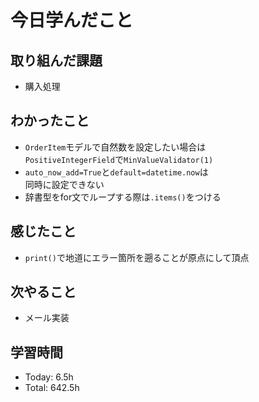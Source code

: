 # 今日学んだこと
## 取り組んだ課題
- 購入処理
## わかったこと
- `OrderItem`モデルで自然数を設定したい場合は<br>`PositiveIntegerField`で`MinValueValidator(1)`
- `auto_now_add=True`と`default=datetime.now`は<br>同時に設定できない
- 辞書型をfor文でループする際は`.items()`をつける
## 感じたこと
- `print()`で地道にエラー箇所を遡ることが原点にして頂点
## 次やること
- メール実装
## 学習時間
- Today: 6.5h
- Total: 642.5h